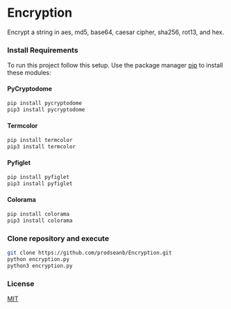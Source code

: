 # Encryption
Encrypt a string in aes, md5, base64, caesar cipher, sha256, rot13, and hex.
### Install Requirements
To run this project follow this setup.
Use the package manager [pip](https://pip.pypa.io/en/stable/installing/) to install these modules:
#### PyCryptodome
```bash
pip install pycryptodome
pip3 install pycryptodome
```
#### Termcolor
```bash
pip install termcolor
pip3 install termcolor
```
#### Pyfiglet
```bash
pip install pyfiglet
pip3 install pyfiglet
```
#### Colorama
```bash
pip install colorama
pip3 install colorama
```
### Clone repository and execute
```bash
git clone https://github.com/prodseanb/Encryption.git
python encryption.py
python3 encryption.py
```
### License
[MIT](https://github.com/git/git-scm.com/blob/main/MIT-LICENSE.txt)
